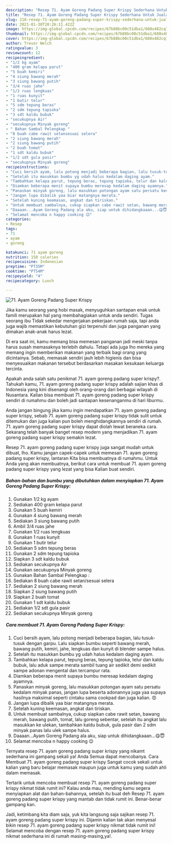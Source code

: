 ```yaml
---
description: "Resep 71. Ayam Goreng Padang Super Krispy Sederhana Untuk Jualan"
title: "Resep 71. Ayam Goreng Padang Super Krispy Sederhana Untuk Jualan"
slug: 218-resep-71-ayam-goreng-padang-super-krispy-sederhana-untuk-jualan
date: 2021-01-30T20:26:11.422Z
image: https://img-global.cpcdn.com/recipes/67b88bc00c51dba1/680x482cq70/71-ayam-goreng-padang-super-krispy-foto-resep-utama.jpg
thumbnail: https://img-global.cpcdn.com/recipes/67b88bc00c51dba1/680x482cq70/71-ayam-goreng-padang-super-krispy-foto-resep-utama.jpg
cover: https://img-global.cpcdn.com/recipes/67b88bc00c51dba1/680x482cq70/71-ayam-goreng-padang-super-krispy-foto-resep-utama.jpg
author: Trevor Welch
ratingvalue: 3
reviewcount: 12
recipeingredient:
- "1/2 kg ayam"
- "400 gram kelapa parut"
- "5 buah kemiri"
- "4 siung bawang merah"
- "3 siung bawang putih"
- "3/4 ruas jahe"
- "1/2 ruas lengkuas"
- "1 ruas kunyit"
- "1 butir telur"
- "5 sdm tepung beras"
- "2 sdm tepung tapioka"
- "3 sdt kaldu bubuk"
- "secukupnya Air"
- "secukupnya Minyak goreng"
- " Bahan Sambal Pelengkap "
- "8 buah cabe rawit setansesuai selera"
- "2 siung bawang merah"
- "2 siung bawang putih"
- "2 buah tomat"
- "1 sdt kaldu bubuk"
- "1/2 sdt gula pasir"
- "secukupnya Minyak goreng"
recipeinstructions:
- "Cuci bersih ayam, lalu potong menjadi beberapa bagian, lalu tusuk-tusuk dengan garpu. Lalu siapkan bumbu seperti bawang merah, bawang putih, kemiri, jahe, lengkuas dan kunyit di blender sampe halus."
- "Setelah itu masukkan bumbu yg udah halus kedalam daging ayam."
- "Tambahkan kelapa parut, tepung beras, tepung tapioka, telur dan kaldu bubuk, lalu aduk sampe merata sambil tuang air sedikit demi sedikit sampe adonan mengental dan tercampur rata."
- "Diamkan beberapa menit supaya bumbu meresap kedalam daging ayamnya."
- "Panaskan minyak goreng, lalu masukkan potongan ayam satu persatu kedalam minyak panas, jangan lupa beserta adonannya juga yaa supaya hasilnya maksimal seperti cintaku sama cookpad dan juga kalian. 😍"
- "Jangan lupa dibalik yaa biar matangnya merata."
- "Setelah kuning keemasan, angkat dan tiriskan."
- "Untuk membuat sambalnya, cukup siapkan cabe rawit setan, bawang merah, bawang putih, tomat, lalu goreng sebentar, setelah itu angkat lalu masukkan ke ulekan, tambahkan kaldu bubuk, gula pasir dan 2 sdm minyak panas lalu ulek sampe halus."
- "Daaaan...Ayam Goreng Padang ala aku, siap untuk dihidangkaaan...😋😇"
- "Selamat mencoba n happy cooking 😉"
categories:
- Resep
tags:
- 71
- ayam
- goreng

katakunci: 71 ayam goreng 
nutrition: 158 calories
recipecuisine: Indonesian
preptime: "PT35M"
cooktime: "PT54M"
recipeyield: "4"
recipecategory: Lunch

---
```



![71. Ayam Goreng Padang Super Krispy](https://img-global.cpcdn.com/recipes/67b88bc00c51dba1/680x482cq70/71-ayam-goreng-padang-super-krispy-foto-resep-utama.jpg)

Jika kamu seorang yang hobi masak, menyuguhkan santapan enak untuk famili merupakan hal yang membahagiakan untuk anda sendiri. Tugas seorang ibu Tidak sekedar mengerjakan pekerjaan rumah saja, tapi anda juga wajib memastikan kebutuhan gizi terpenuhi dan juga panganan yang dimakan anak-anak harus lezat.

Di era  saat ini, kamu memang bisa memesan panganan jadi meski tanpa harus susah memasaknya terlebih dahulu. Tetapi ada juga lho mereka yang memang ingin memberikan makanan yang terbaik bagi orang yang dicintainya. Sebab, memasak sendiri jauh lebih higienis dan bisa menyesuaikan makanan tersebut berdasarkan masakan kesukaan keluarga tercinta. 



Apakah anda salah satu penikmat 71. ayam goreng padang super krispy?. Tahukah kamu, 71. ayam goreng padang super krispy adalah sajian khas di Indonesia yang kini disenangi oleh orang-orang dari berbagai wilayah di Nusantara. Kalian bisa membuat 71. ayam goreng padang super krispy sendiri di rumahmu dan boleh jadi santapan kesenanganmu di hari liburmu.

Anda jangan bingung jika kamu ingin mendapatkan 71. ayam goreng padang super krispy, sebab 71. ayam goreng padang super krispy tidak sulit untuk ditemukan dan juga kalian pun boleh menghidangkannya sendiri di rumah. 71. ayam goreng padang super krispy dapat diolah lewat beraneka cara. Sekarang telah banyak banget resep modern yang menjadikan 71. ayam goreng padang super krispy semakin lezat.

Resep 71. ayam goreng padang super krispy juga sangat mudah untuk dibuat, lho. Kamu jangan capek-capek untuk memesan 71. ayam goreng padang super krispy, lantaran Kita bisa membuatnya di rumahmu. Untuk Anda yang akan membuatnya, berikut cara untuk membuat 71. ayam goreng padang super krispy yang lezat yang bisa Kalian buat sendiri.

<!--inarticleads1-->

##### Bahan-bahan dan bumbu yang dibutuhkan dalam menyiapkan 71. Ayam Goreng Padang Super Krispy:

1. Gunakan 1/2 kg ayam
1. Sediakan 400 gram kelapa parut
1. Gunakan 5 buah kemiri
1. Gunakan 4 siung bawang merah
1. Sediakan 3 siung bawang putih
1. Ambil 3/4 ruas jahe
1. Gunakan 1/2 ruas lengkuas
1. Gunakan 1 ruas kunyit
1. Gunakan 1 butir telur
1. Sediakan 5 sdm tepung beras
1. Gunakan 2 sdm tepung tapioka
1. Siapkan 3 sdt kaldu bubuk
1. Sediakan secukupnya Air
1. Gunakan secukupnya Minyak goreng
1. Gunakan  Bahan Sambal Pelengkap :
1. Sediakan 8 buah cabe rawit setan/sesuai selera
1. Sediakan 2 siung bawang merah
1. Siapkan 2 siung bawang putih
1. Siapkan 2 buah tomat
1. Gunakan 1 sdt kaldu bubuk
1. Sediakan 1/2 sdt gula pasir
1. Sediakan secukupnya Minyak goreng




<!--inarticleads2-->

##### Cara membuat 71. Ayam Goreng Padang Super Krispy:

1. Cuci bersih ayam, lalu potong menjadi beberapa bagian, lalu tusuk-tusuk dengan garpu. Lalu siapkan bumbu seperti bawang merah, bawang putih, kemiri, jahe, lengkuas dan kunyit di blender sampe halus.
1. Setelah itu masukkan bumbu yg udah halus kedalam daging ayam.
1. Tambahkan kelapa parut, tepung beras, tepung tapioka, telur dan kaldu bubuk, lalu aduk sampe merata sambil tuang air sedikit demi sedikit sampe adonan mengental dan tercampur rata.
1. Diamkan beberapa menit supaya bumbu meresap kedalam daging ayamnya.
1. Panaskan minyak goreng, lalu masukkan potongan ayam satu persatu kedalam minyak panas, jangan lupa beserta adonannya juga yaa supaya hasilnya maksimal seperti cintaku sama cookpad dan juga kalian. 😍
1. Jangan lupa dibalik yaa biar matangnya merata.
1. Setelah kuning keemasan, angkat dan tiriskan.
1. Untuk membuat sambalnya, cukup siapkan cabe rawit setan, bawang merah, bawang putih, tomat, lalu goreng sebentar, setelah itu angkat lalu masukkan ke ulekan, tambahkan kaldu bubuk, gula pasir dan 2 sdm minyak panas lalu ulek sampe halus.
1. Daaaan...Ayam Goreng Padang ala aku, siap untuk dihidangkaaan...😋😇
1. Selamat mencoba n happy cooking 😉




Ternyata resep 71. ayam goreng padang super krispy yang nikamt sederhana ini gampang sekali ya! Anda Semua dapat mencobanya. Cara Membuat 71. ayam goreng padang super krispy Sangat cocok sekali untuk kalian yang baru belajar memasak maupun juga untuk kamu yang sudah ahli dalam memasak.

Tertarik untuk mencoba membuat resep 71. ayam goreng padang super krispy nikmat tidak rumit ini? Kalau anda mau, mending kamu segera menyiapkan alat dan bahan-bahannya, setelah itu buat deh Resep 71. ayam goreng padang super krispy yang mantab dan tidak rumit ini. Benar-benar gampang kan. 

Jadi, ketimbang kita diam saja, yuk kita langsung saja sajikan resep 71. ayam goreng padang super krispy ini. Dijamin kalian tak akan menyesal bikin resep 71. ayam goreng padang super krispy nikmat tidak rumit ini! Selamat mencoba dengan resep 71. ayam goreng padang super krispy nikmat sederhana ini di rumah masing-masing,ya!.

